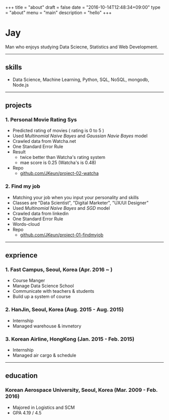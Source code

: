 +++
title = "about"
draft = false
date = "2016-10-14T12:48:34+09:00"
type = "about"
menu = "main"
description = "hello"
+++

# Jay
Man who enjoys studying  Data Sciecne, Statistics and Web Development.

---
## skills

- Data Science, Machine Learning, Python, SQL, NoSQL, mongodb, Node.js


---
## projects

### 1. Personal Movie Rating Sys
- Predicted rating of movies ( rating is 0 to 5 )
- Used *Multinomial Naive Bayes* and *Gaussian Navie Bayes* model
- Crawled data from Watcha.net
- One Standard Error Rule
- Result
    - twice better than Watcha's rating system
    - mae score is 0.25 (Watcha's is 0.48)
- Repo
    - [github.com/JKeun/project-02-watcha](https://github.com/JKeun/project-02-watcha)

### 2. Find my job
- Matching your job when you input your personality and skills
- Classes are "Data Scientist", "Digital Marketer", "UX/UI Designer"
- Used *Multinomial Naive Bayes* and *SGD* model
- Crawled data from linkedin
- One Standard Error Rule
- Words-cloud
- Repo
    - [github.com/JKeun/project-01-findmyjob](https://github.com/JKeun/project-01-findmyjob)


---
## exprience

### 1. Fast Campus, Seoul, Korea (Apr. 2016 ~ )
- Course Manger
- Manage Data Science School
- Communicate with teachers & students
- Build up a system of course


### 2. HanJin, Seoul, Korea (Aug. 2015 - Aug. 2015)
- Internship
- Managed warehouse & invnetory


### 3. Korean Airline, HongKong (Jan. 2015 - Feb. 2015)
- Internship
- Managed air cargo & schedule


---
## education

### Korean Aerospace University, Seoul, Korea (Mar. 2009 - Feb. 2016)
- Majored in Logistics and SCM
- GPA 4.19 / 4.5

